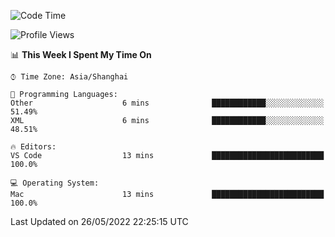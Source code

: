 <!--START_SECTION:waka-->
![Code Time](http://img.shields.io/badge/Code%20Time-0%20secs-blue)

![Profile Views](http://img.shields.io/badge/Profile%20Views-0-blue)

📊 **This Week I Spent My Time On** 

```text
⌚︎ Time Zone: Asia/Shanghai

💬 Programming Languages: 
Other                    6 mins              ████████████░░░░░░░░░░░░░   51.49% 
XML                      6 mins              ████████████░░░░░░░░░░░░░   48.51%

🔥 Editors: 
VS Code                  13 mins             █████████████████████████   100.0%

💻 Operating System: 
Mac                      13 mins             █████████████████████████   100.0%

```


 Last Updated on 26/05/2022 22:25:15 UTC
<!--END_SECTION:waka-->